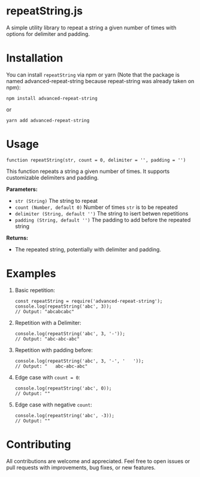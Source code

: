 # repeatString.js
A simple utility library to repeat a string a given number of times with options for delimiter and padding. 
# Installation
You can install `repeatString` via npm or yarn (Note that the package is named advanced-repeat-string because repeat-string was already taken on npm):

```npm install advanced-repeat-string```

or

```yarn add advanced-repeat-string```

# Usage

```function repeatString(str, count = 0, delimiter = '', padding = '')```

This function repeats a string a given number of times. It supports customizable delimiters and padding.

__Parameters:__
- `str (String)` The string to repeat
- `count (Number, default 0)` Number of times `str` is to be repeated
- `delimiter (String, default '')` The string to isert betwen repetitions
- `padding (String, default '')` The padding to add before the repeated string

__Returns:__
- The repeated string, potentially with delimiter and padding.

# Examples

1. Basic repetition:
   ```
   const repeatString = require('advanced-repeat-string');
   console.log(repeatString('abc', 3));
   // Output: "abcabcabc"
   ```
   
2. Repetition with a Delimiter:
   ```
   console.log(repeatString('abc', 3, '-')); 
   // Output: "abc-abc-abc"
   ```

3. Repetition with padding before:

   ```
   console.log(repeatString('abc', 3, '-', '   '));
   // Output: "   abc-abc-abc"
   ```

4. Edge case with `count = 0`:

   ```
   console.log(repeatString('abc', 0));
   // Output: ""
   ```
   
6. Edge case with negative `count`:

   ```
   console.log(repeatString('abc', -3));
   // Output: ""
   ```

# Contributing

All contributions are welcome and appreciated. Feel free to open issues or pull requests with improvements, bug fixes, or new features.
